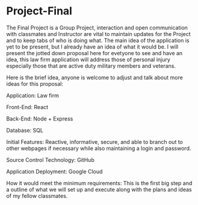 # Project-Final
The Final Project is a Group Project, interaction and open communication with classmates and Instructor are vital to maintain updates for the Project and to keep tabs of who is doing what.
The main idea of the application is yet to be present, but I already have an idea of what it would be. I will present the jotted down proposal here for evetyone to see and have an idea, this law firm application will address those of personal injury especially those that are active duty military members and veterans.

Here is the brief idea, anyone is welcome to adjust and talk about more ideas for this proposal:

Application: Law firm 

Front-End: React 

Back-End: Node + Express 

Database: SQL 

Initial Features: Reactive, informative, secure, and able to branch out to other webpages if necessary while also maintaining a login and password. 

Source Control Technology: GitHub 

Application Deployment: Google Cloud 

How it would meet the minimum requirements: This is the first big step and a outline of what we will set up and execute along with the plans and ideas of my fellow classmates.

